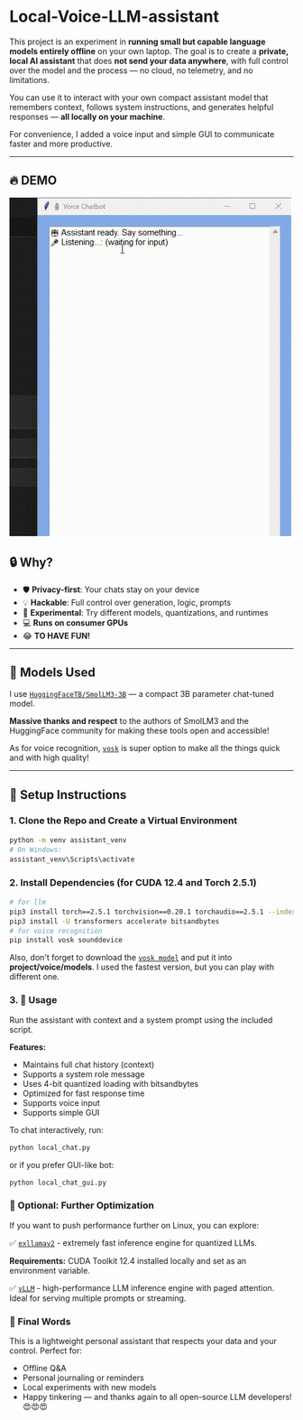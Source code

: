 # Local-Voice-LLM-assistant
This project is an experiment in **running small but capable language models entirely offline** on your own laptop. The goal is to create a **private, local AI assistant** that does **not send your data anywhere**, with full control over the model and the process — no cloud, no telemetry, and no limitations.

You can use it to interact with your own compact assistant model that remembers context, follows system instructions, and generates helpful responses — **all locally on your machine**.

For convenience, I added a voice input and simple GUI to communicate faster and more productive.

---
## 🔥 DEMO
![](demo/output.gif)

## 🔒 Why?

- 🛡️ **Privacy-first**: Your chats stay on your device
- 💡 **Hackable**: Full control over generation, logic, prompts
- 🧪 **Experimental**: Try different models, quantizations, and runtimes
- 💻 **Runs on consumer GPUs**
- 😂 **TO HAVE FUN!** 

---

## 🤖 Models Used

I use [`HuggingFaceTB/SmolLM3-3B`](https://huggingface.co/HuggingFaceTB/SmolLM3-3B) — a compact 3B parameter chat-tuned model.

**Massive thanks and respect** to the authors of SmolLM3 and the HuggingFace community for making these tools open and accessible!

As for voice recognition, [`vosk`](https://pypi.org/project/vosk/) is super option to make all the things quick and with high quality! 

---
## 🚀 Setup Instructions

### 1. Clone the Repo and Create a Virtual Environment

```bash
python -m venv assistant_venv
# On Windows:
assistant_venv\Scripts\activate
```

### 2. Install Dependencies (for CUDA 12.4 and Torch 2.5.1)
```bash
# for llm
pip3 install torch==2.5.1 torchvision==0.20.1 torchaudio==2.5.1 --index-url https://download.pytorch.org/whl/cu124
pip3 install -U transformers accelerate bitsandbytes
# for voice recognition 
pip install vosk sounddevice
```
Also, don't forget to download the [`vosk model`](https://alphacephei.com/vosk/models/vosk-model-small-en-us-0.15.zip) and put it into **project/voice/models**.
I used the fastest version, but you can play with different one.

### 3. 💬 Usage
Run the assistant with context and a system prompt using the included script.

**Features:**

- Maintains full chat history (context)
- Supports a system role message
- Uses 4-bit quantized loading with bitsandbytes
- Optimized for fast response time
- Supports voice input 
- Supports simple GUI 

To chat interactively, run:
```bash
python local_chat.py
```
or if you prefer GUI-like bot: 
```bash
python local_chat_gui.py
```

### 🧪 Optional: Further Optimization
If you want to push performance further on Linux, you can explore:

✅ [`exllamav2`](https://github.com/turboderp-org/exllamav2) - extremely fast inference engine for quantized LLMs.

**Requirements:**
CUDA Toolkit 12.4 installed locally and set as an environment variable.

✅ [`vLLM`](https://github.com/vllm-project/vllm) - high-performance LLM inference engine with paged attention. Ideal for serving multiple prompts or streaming.

### 👋 Final Words
This is a lightweight personal assistant that respects your data and your control. Perfect for:

- Offline Q&A
- Personal journaling or reminders
- Local experiments with new models
- Happy tinkering — and thanks again to all open-source LLM developers! 😍😍😍